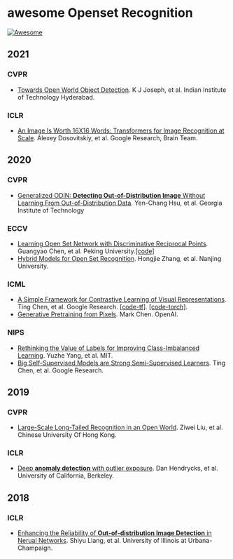# awesome Openset Recognition
[![Awesome](https://cdn.rawgit.com/sindresorhus/awesome/d7305f38d29fed78fa85652e3a63e154dd8e8829/media/badge.svg)](https://github.com/sindresorhus/awesome)


## 2021
### CVPR
+ [Towards Open World Object Detection](https://arxiv.org/pdf/2103.02603.pdf). K J Joseph, et al. Indian Institute of Technology Hyderabad. 
### ICLR
+ [An Image Is Worth 16X16 Words: Transformers for Image Recognition at Scale](https://arxiv.org/pdf/2010.11929.pdf). Alexey Dosovitskiy, et al. Google Research, Brain Team.


## 2020
### CVPR
+ [Generalized ODIN: **Detecting Out-of-Distribution Image** Without Learning From Out-of-Distribution Data](https://openaccess.thecvf.com/content_CVPR_2020/papers/Hsu_Generalized_ODIN_Detecting_Out-of-Distribution_Image_Without_Learning_From_Out-of-Distribution_Data_CVPR_2020_paper.pdf).	Yen-Chang Hsu, et al. Georgia Institute of Technology
### ECCV
+ [Learning Open Set Network with Discriminative Reciprocal Points](https://www.ecva.net/papers/eccv_2020/papers_ECCV/papers/123480511.pdf). Guangyao Chen, et al. Peking University.[[code]](https://github.com/iCGY96/ARPL)
+ [Hybrid Models for Open Set Recognition](https://arxiv.org/pdf/2003.12506.pdf). Hongjie Zhang, et al. Nanjing University.
### ICML
+ [A Simple Framework for Contrastive Learning of Visual Representations](http://proceedings.mlr.press/v119/chen20j/chen20j.pdf). Ting Chen, et al. Google Research. [[code-tf]](https://github.com/google-research/simclr). [[code-torch]](https://github.com/sthalles/SimCLR).
+ [Generative Pretraining from Pixels](https://cdn.openai.com/papers/Generative_Pretraining_from_Pixels_V2.pdf). Mark Chen. OpenAI.
### NIPS
+ [Rethinking the Value of Labels for Improving Class-Imbalanced Learning](https://www.mit.edu/~yuzhe/static/imbalance-nips20.pdf). Yuzhe Yang, et al. MIT.
+ [Big Self-Supervised Models are Strong Semi-Supervised Learners](https://papers.nips.cc/paper/2020/file/fcbc95ccdd551da181207c0c1400c655-Paper.pdf). Ting Chen, et al. Google Research.


## 2019
### CVPR
+ [Large-Scale Long-Tailed Recognition in an Open World](https://openaccess.thecvf.com/content_CVPR_2019/papers/Liu_Large-Scale_Long-Tailed_Recognition_in_an_Open_World_CVPR_2019_paper.pdf). Ziwei Liu, et al. Chinese University Of Hong Kong.
### ICLR
+ [Deep **anomaly detection** with outlier exposure](https://arxiv.org/abs/1812.04606v1). Dan Hendrycks, et al. University of California, Berkeley.


## 2018
### ICLR
+ [Enhancing the Reliability of **Out-of-distribution Image Detection** in Nerual Networks](https://arxiv.org/pdf/1706.02690.pdf). Shiyu Liang, et al. University of Illinois at Urbana-Champaign.
